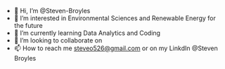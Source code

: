 - 👋 Hi, I’m @Steven-Broyles
- 👀 I’m interested in Environmental Sciences and Renewable Energy for the future
- 🌱 I’m currently learning Data Analytics and Coding
- 💞️ I’m looking to collaborate on 
- 📫 How to reach me steveo526@gmail.com or on my LinkdIn @Steven Broyles



